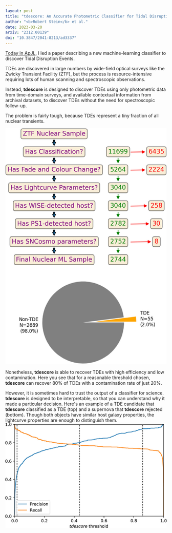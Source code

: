 ```yaml
---
layout: post
title: "tdescore: An Accurate Photometric Classifier for Tidal Disruption Events"
author: "<b>Robert Stein</b> et al."
date: 2023-03-20
arxiv: "2312.00139"
doi: "10.3847/2041-8213/ad3337"
---
```

[Today in ApJL](https://doi.org/10.3847/2041-8213/ad3337), I led a paper describing a new machine-learning classifier to discover Tidal Disruption Events. 

TDEs are discovered in large numbers by wide-field optical surveys like the Zwicky Transient Facility (ZTF), 
but the process is resource-intensive requiring lots of human scanning and spectroscopic observations.

Instead, **tdescore** is designed to discover TDEs using only photometric data from time-domain surveys, and available contextual information from archival datasets, to discover TDEs without the need for spectroscopic follow-up.

The problem is fairly tough, because TDEs represent a tiny fraction of all nuclear transients.

<img src="/images/research/tdescore/apjlad3337f2_hr.jpg" alt="apjlad3337f2_hr.jpg" class="center"/>

Nonetheless, **tdescore** is able to recover TDEs with high efficiency and low contamination.
Here you see that for a reasonable threshold chosen, **tdescore** can recover 80% of TDEs with a contamination rate of just 20%.

However, it is sometimes hard to trust the output of a classifier for science. **tdescore** is designed to be interpretable, so that you can understand why it made a particular decision.
Here's an example of a TDE candidate that **tdescore** classified as a TDE (top) and a supernova that **tdescore** rejected (bottom).
Though both objects have similar host galaxy properties, the lightcurve properties are enough to distinguish them.
<img src="/images/research/tdescore/apjlad3337f3_hr.jpg" alt="apjlad3337f3_hr.jpg" class="center"/>


